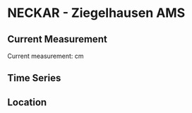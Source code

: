 # NECKAR - Ziegelhausen AMS

## Current Measurement

Current measurement: <Value topic="rivers/pegel-online/NECKAR/Ziegelhausen_AMS/measurementValue"/> cm

## Time Series

<TimeSeries topic="rivers/pegel-online/NECKAR/Ziegelhausen_AMS/measurementValue" period="week" />

## Location

<WorldMap>
  <Marker lat="49.41660689364678" lon="8.761896082302467" labelTopic="rivers/pegel-online/NECKAR/Ziegelhausen_AMS" />
</WorldMap>
